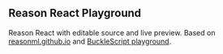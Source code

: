Reason React Playground
-----------------------

Reason React with editable source and live preview. Based on
[reasonml.github.io](https://github.com/reasonml/reasonml.github.io) and
[BuckleScript
playground](https://github.com/BuckleScript/bucklescript-playground).

